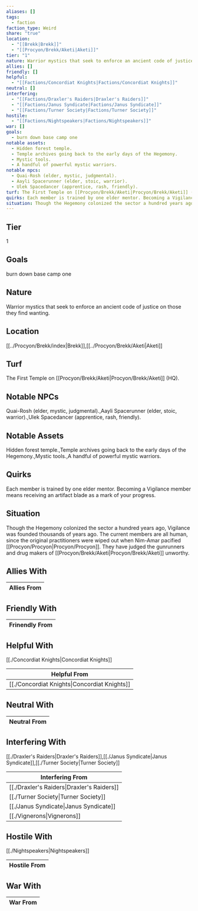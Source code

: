 ```yaml
---
aliases: []
tags:
  - faction
faction_type: Weird
share: "true"
location:
  - "[[Brekk|Brekk]]"
  - "[[Procyon/Brekk/Aketi|Aketi]]"
tier: "1"
nature: Warrior mystics that seek to enforce an ancient code of justice on those they find wanting.
allies: []
friendly: []
helpful:
  - "[[Factions/Concordiat Knights|Factions/Concordiat Knights]]"
neutral: []
interfering:
  - "[[Factions/Draxler's Raiders|Draxler's Raiders]]"
  - "[[Factions/Janus Syndicate|Factions/Janus Syndicate]]"
  - "[[Factions/Turner Society|Factions/Turner Society]]"
hostile:
  - "[[Factions/Nightspeakers|Factions/Nightspeakers]]"
war: []
goals:
  - burn down base camp one
notable assets:
  - Hidden forest temple.
  - Temple archives going back to the early days of the Hegemony.
  - Mystic tools.
  - A handful of powerful mystic warriors.
notable npcs:
  - Quai-Rosh (elder, mystic, judgmental).
  - Aayli Spacerunner (elder, stoic, warrior).
  - Ulek Spacedancer (apprentice, rash, friendly).
turf: The First Temple on [[Procyon/Brekk/Aketi|Procyon/Brekk/Aketi]] (HQ).
quirks: Each member is trained by one elder mentor. Becoming a Vigilance member means receiving an artifact blade as a mark of your progress.
situation: Though the Hegemony colonized the sector a hundred years ago, Vigilance was founded thousands of years ago. The current members are all human, since the original practitioners were wiped out when Nim-Amar pacified [[Procyon/Procyon|Procyon/Procyon]]. They have judged the gunrunners and drug makers of [[Procyon/Brekk/Aketi|Procyon/Brekk/Aketi]] unworthy.
---
```

## Tier

1

## Goals

burn down base camp one

## Nature

Warrior mystics that seek to enforce an ancient code of justice on those they find wanting.

## Location

[[../Procyon/Brekk/index|Brekk]],[[../Procyon/Brekk/Aketi|Aketi]]

## Turf

The First Temple on [[Procyon/Brekk/Aketi|Procyon/Brekk/Aketi]] (HQ).

## Notable NPCs

Quai-Rosh (elder, mystic, judgmental).,Aayli Spacerunner (elder, stoic, warrior).,Ulek Spacedancer (apprentice, rash, friendly).

## Notable Assets

Hidden forest temple.,Temple archives going back to the early days of the Hegemony.,Mystic tools.,A handful of powerful mystic warriors.

## Quirks

Each member is trained by one elder mentor. Becoming a Vigilance member means receiving an artifact blade as a mark of your progress.

## Situation

Though the Hegemony colonized the sector a hundred years ago, Vigilance was founded thousands of years ago. The current members are all human, since the original practitioners were wiped out when Nim-Amar pacified [[Procyon/Procyon|Procyon/Procyon]]. They have judged the gunrunners and drug makers of [[Procyon/Brekk/Aketi|Procyon/Brekk/Aketi]] unworthy.

## Allies With



| Allies From |
| ----------- |


## Friendly With



| Frinendly From |
| -------------- |


## Helpful With

[[./Concordiat Knights|Concordiat Knights]]

| Helpful From                                           |
| ------------------------------------------------------ |
| [[./Concordiat Knights\|Concordiat Knights]] |


## Neutral With




| Neutral From |
| ------------ |



## Interfering With

[[./Draxler's Raiders|Draxler's Raiders]],[[./Janus Syndicate|Janus Syndicate]],[[./Turner Society|Turner Society]]


| Interfering From                                     |
| ---------------------------------------------------- |
| [[./Draxler's Raiders\|Draxler's Raiders]] |
| [[./Turner Society\|Turner Society]]       |
| [[./Janus Syndicate\|Janus Syndicate]]     |
| [[./Vignerons\|Vignerons]]                 |



## Hostile With

[[./Nightspeakers|Nightspeakers]]


| Hostile From |
| ------------ |



## War With



| War From |
| -------- |

